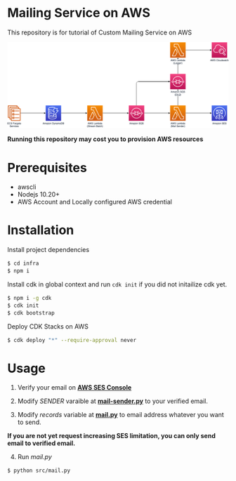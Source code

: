 # Mailing Service on AWS

This repository is for tutorial of Custom Mailing Service on AWS

<img src="img/mailing.png" />

**Running this repository may cost you to provision AWS resources**

# Prerequisites

- awscli
- Nodejs 10.20+
- AWS Account and Locally configured AWS credential

# Installation

Install project dependencies

```bash
$ cd infra
$ npm i
```

Install cdk in global context and run `cdk init` if you did not initailize cdk yet.

```bash
$ npm i -g cdk
$ cdk init
$ cdk bootstrap
```

Deploy CDK Stacks on AWS

```bash
$ cdk deploy "*" --require-approval never
```

# Usage

1. Verify your email on [**AWS SES Console**](https://console.aws.amazon.com/ses/home?region=us-east-1#verified-senders-email:)

2. Modify *SENDER* varaible at [**mail-sender.py**](infra/functions/mail-sender.py) to your verified email.

3. Modify *records* variable at [**mail.py**](src/mail.py) to email address whatever you want to send.

**If you are not yet request increasing SES limitation, you can only send email to verified email.**

4. Run *mail.py*

```bash
$ python src/mail.py 
```